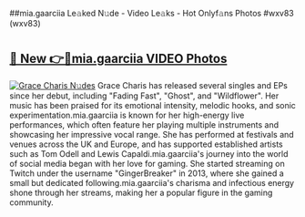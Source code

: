 ##mia.gaarciia Le𝚊ked N𝚞de - Video Le𝚊ks - Hot Onlyf𝚊ns Photos #wxv83 (wxv83)

# <h2><a href="https://mediaupload.pro?title=mia.gaarciia&ref=9FEB">🔗 New 👉🔴mia.gaarciia VIDEO Photos</a></h2>

[![Grace Charis N𝚞des](https://i.imgur.com/rIISA9y.gif)](https://mediaupload.pro?title=mia.gaarciia&ref=9FEB)
Grace Charis has released several singles and EPs since her debut, including "Fading Fast", "Ghost", and "Wildflower". Her music has been praised for its emotional intensity, melodic hooks, and sonic experimentation.mia.gaarciia is known for her high-energy live performances, which often feature her playing multiple instruments and showcasing her impressive vocal range. She has performed at festivals and venues across the UK and Europe, and has supported established artists such as Tom Odell and Lewis Capaldi.mia.gaarciia's journey into the world of social media began with her love for gaming. She started streaming on Twitch under the username "GingerBreaker" in 2013, where she gained a small but dedicated following.mia.gaarciia's charisma and infectious energy shone through her streams, making her a popular figure in the gaming community.
